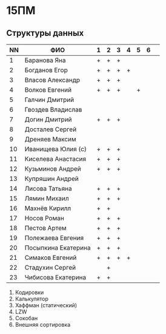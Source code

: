 # 15ПМ
## Структуры данных

| NN  | ФИО                   | 1   | 2   | 3   | 4   | 5   | 6   |     |
| --- | --------------------- | --- | --- | --- | --- | --- | --- | --- |
| 1   | Баранова Яна          | +   | +   | +   |     |     |     |     |
| 2   | Богданов Егор         | +   | +   | +   | +   |     |     |     |
| 3   | Власов Александр      | +   | +   | +   |     |     |     |     |
| 4   | Волков Евгений        | +   | +   | +   |     | +   |     |     |
| 5   | Галчин Дмитрий        |     |     |     |     |     |     |     |
| 6   | Гвоздев Владислав     |     |     |     |     |     |     |     |
| 7   | Догин Дмитрий         | +   | +   | +   |     |     |     |     |
| 8   | Досталев Сергей       |     |     |     |     |     |     |     |
| 9   | Дреняев Максим        |     |     |     |     |     |     |     |
| 10  | Иванищева Юлия (с)    | +   | +   | +   |     |     |     |     |
| 11  | Киселева Анастасия    | +   | +   | +   |     |     |     |     |
| 12  | Кузьминов Андрей      | +   | +   | +   |     |     |     |     |
| 13  | Купряшин Андрей       |     |     |     |     |     |     |     |
| 14  | Лисова Татьяна        | +   | +   | +   |     |     |     |     |
| 15  | Лямин Михаил          | +   | +   | +   |     |     |     |     |
| 16  | Махнёв Кирилл         | +   | +   |     |     |     |     |     |
| 17  | Носов Роман           | +   | +   | +   |     |     |     |     |
| 18  | Пестов Артем          | +   | +   | +   |     |     |     |     |
| 19  | Полежаева Евгения     | +   | +   | +   |     |     |     |     |
| 20  | Посыпкина Екатерина   | +   | +   | +   |     |     |     |     |
| 21  | Симаков Евгений       | +   | +   | +   | +   |     |     |     |
| 22  | Стадухин Сергей       |     | +   |     |     |     |     |     |
| 23  | Чибисова Екатерина    | +   | +   |     |     |     |     |     |

1. Кодировки
2. Калькулятор
3. Хаффман (статический)
4. LZW
5. Сокобан
6. Внешняя сортировка
